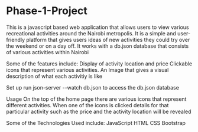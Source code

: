 # Phase-1-Project
This is a javascript based web application that allows users to view various recreational 
activities around the Nairobi metropolis. It is a simple and user-friendly platform that gives users ideas of new activities they could try over the weekend or on a day off.
It works with a db.json database that consists of various activities within Nairobi

Some of the features include:
Display of activity location and price
Clickable icons that represent various activities.
An Image that gives a visual description of what each activitiy is like

Set up
run json-server --watch db.json to access the db.json database

Usage 
On the top of the home page there are various icons that represent different activities.
When one of the icons is clicked details for that particular activity such as the price and the activity location will be revealed

Some of the Technologies Used include:
JavaScript
HTML
CSS
Bootstrap